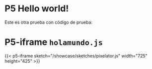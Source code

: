 # P5 Hello world!

Este es otra prueba con código de prueba:

# P5-iframe `holamundo.js`


{{< p5-iframe sketch="/showcase/sketches/pixelator.js" width="725" height="425" >}}






